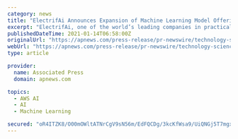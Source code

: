 ```yaml
---
category: news
title: "ElectrifAi Announces Expansion of Machine Learning Model Offerings for Amazon SageMaker"
excerpt: "ElectrifAi, one of the world’s leading companies in practical artificial intelligence (AI) and pre-built machine learning (ML) models, today announced expanded offerings of pre-built and pre-structured ML models for Amazon SageMaker,"
publishedDateTime: 2021-01-14T06:58:00Z
originalUrl: "https://apnews.com/press-release/pr-newswire/technology-science-amazoncom-inc-north-america-new-jersey-5c70fa87dfac11c621e1e31094d0b116"
webUrl: "https://apnews.com/press-release/pr-newswire/technology-science-amazoncom-inc-north-america-new-jersey-5c70fa87dfac11c621e1e31094d0b116"
type: article

provider:
  name: Associated Press
  domain: apnews.com

topics:
  - AWS AI
  - AI
  - Machine Learning

secured: "oR4ITZK8/O00mOWltATNrCgV9sN56m/EdFQCDg/3kcKfWsa9/UiQNGj5T7mgxwZEsEIiY+I9rXWQ2cJnAOq6R/izM0ZeR7HHbyVy6gSh5VKEQAaGqfjMpGlGTMHM3kmpl7ooyl2nGgF7GnnnLyyOiEnFDbLY4YZ11G6j+uQ0Q6kiY6Pm2m6yhyhtYh2vYMcWrtz9AyBQQ+h8dWii6VzeGA9kQQb/pqsj3wzzPZPK25bVkp64Lavrvn5lJ21bjf/ZTa6sgDBp/CHWhoMgSz/p4D2vH25W5I1r0k4kIFtWKQtG+3usa0I0FCJLEYPiQlgZ9b+NXFhqW1wzfiivj6HYJermm5/8pZcfzMoHSDh3rsA=;W7bGQ1OMsB0XOyokt4KUZg=="
---
```


